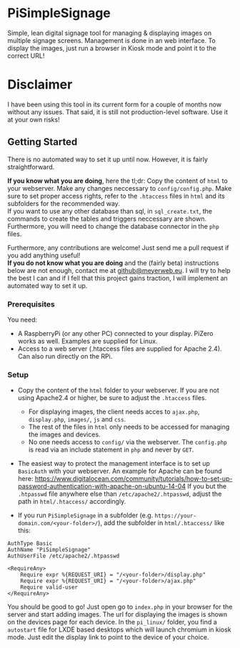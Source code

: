 # PiSimpleSignage
Simple, lean digital signage tool for managing &amp; displaying images on multiple signage screens.
Management is done in an web interface. To display the images, just run a browser in Kiosk mode and point it to the correct URL!

# Disclaimer
I have been using this tool in its current form for a couple of months now without any issues. That said, it is still not production-level software. Use it at your own risks!

## Getting Started

There is no automated way to set it up until now. However, it is fairly straightforward.

**If you know what you are doing**, here the tl;dr: Copy the content of `html` to your webserver. Make any changes neccessary to `config/config.php`. Make sure to set proper access rights, refer to the `.htaccess` files in `html` and its subfolders for the recommended way.\
If you want to use any other database than sql, in `sql_create.txt`, the commands to create the tables and triggers neccessary are shown. Furthermore, you will need to change the database connector in the `php` files.

Furthermore, any contributions are welcome! Just send me a pull request if you add anything useful!\
**If you do not know what you are doing** and the (fairly beta) instructions below are not enough, contact me at github@meyerweb.eu. I will try to help the best I can and if I fell that this project gains traction, I will implement an automated way to set it up.

### Prerequisites
You need:
* A RaspberryPi (or any other PC) connected to your display. PiZero works as well. Examples are supplied for Linux.
* Access to a web server (.htaccess files are supplied for Apache 2.4). Can also run directly on the RPi.

### Setup
* Copy the content of the `html` folder to your webserver. If you are not using Apache2.4 or higher, be sure to adjust the `.htaccess` files.
  * For displaying images, the client needs acces to `ajax.php`, `display.php`, `images/`, `js` and `css`.
  * The rest of the files in `html` only needs to be accessed for managing the images and devices.
  * No one needs access to `config/` via the webserver. The `config.php` is read via an include statement in `php` and never by `GET`.

* The easiest way to protect the management interface is to set up `BasicAuth` with your webserver. An example for Apache can be found here: https://www.digitalocean.com/community/tutorials/how-to-set-up-password-authentication-with-apache-on-ubuntu-14-04 If you but the `.htpasswd` file anywhere else than `/etc/apache2/.htpasswd`, adjust the path in `html/.htaccess/` accordingly.
* If you run `PiSimpleSignage` in a subfolder (e.g. `https://your-domain.com/<your-folder>/`), add the subfolder in `html/.htaccess/` like this:
```
AuthType Basic
AuthName "PiSimpleSignage"
AuthUserFile /etc/apache2/.htpasswd

<RequireAny>
	Require expr %{REQUEST_URI} = "/<your-folder>/display.php"
	Require expr %{REQUEST_URI} = "/<your-folder>/ajax.php"
	Require valid-user
</RequireAny>
```

You should be good to go! Just open go to `index.php` in your browser for the server and start adding images. The url for displaying the images is shown on the devices page for each device.
In the `pi_linux/` folder, you find a `autostart` file for LXDE based desktops which will launch chromium in kiosk mode. Just edit the display link to point to the device of your choice.
